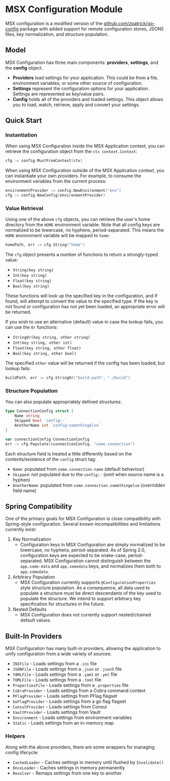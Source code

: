 # MSX Configuration Module

MSX configuration is a modified version of the [github.com/zpatrick/go-config](README.orig.md) package with added support for remote configuration stores, JSON5 files, key normalization, and structure population.

## Model

MSX Configuration has three main components: **providers**, **settings**, and the **config** object. 
* **Providers** load settings for your application. This could be from a file, environment variables, or some other source of configuration.
* **Settings** represent the configuration options for your application. Settings are represented as key/value pairs. 
* **Config** holds all of the providers and loaded settings. This object allows you to load, watch, retrieve, apply and convert your settings.

## Quick Start

### Instantiation

When using MSX Configuration inside the MSX Application context, you can retrieve the configuration object from the `ctx context.Context`:

```go
cfg := config.MustFromContext(ctx)
```

When using MSX Configuration outside of the MSX Application context, you can instantiate your own providers.  For example, to consume the environment variables from the current process:

```go
environmentProvider := config.NewEnvironment("env")
cfg := config.NewConfig(environmentProvider)
```

### Value Retrieval

Using one of the above `cfg` objects, you can retrieve the user's home directory from the `HOME` environment variable.  Note that all config keys are normalized to be lowercase, no hyphens, period-separated.  This means the `HOME` environment variable will be mapped to `home`:

```go
homePath, err := cfg.String("home")
```

The `cfg` object presents a number of functions to return a strongly-typed value:
- `String(key string)`
- `Int(key string)`
- `Float(key string)`
- `Bool(key string)`

These functions will look up the specified key in the configuration, and if found, will attempt to convert the value to the specified type.  If the key is not found or configuration has not yet been loaded, an appropriate error will be returned.

If you wish to use an alternative (default) value in case the lookup fails, you can use the `Or` functions:
- `StringOr(key string, other string)`
- `Int(key string, other int)`
- `Float(key string, other float)`
- `Bool(key string, other bool)`

The specified `other` value will be returned if the config has been loaded, but lookup fails:
```go
buildPath, err := cfg.StringOr("build.path", "./build")
```

### Structure Population

You can also populate appropriately defined structures:

```go
type ConnectionConfig struct {
    Name string
    Skipped bool `config:-`
    AnotherName int `config:somethingelse`
}

var connectionConfig ConnectionConfig
err := cfg.Populate(&connectionConfig, "some.connection")
```

Each structure field is treated a little differently based on the contents/existence of the `config` struct tag:
- `Name`: populated from `some.connection.name` (default behaviour)
- `Skipped`: not populated due to the `config:-` (omit when source name is a hyphen)
- `AnotherName`: populated from `some.connection.somethingelse` (overridden field name)

## Spring Compatibility

One of the primary goals for MSX Configuration is close compatibility with Spring-style configuration.
Several known incompatibilities and limitations currently exist:
  1. Key Normalization
     - Configuration keys in MSX Configuration are simply normalized to be lowercase, no hyphens, period-separated. As of Spring 2.0, configuration keys are expected to be snake-case, period-separated. MSX Configuration cannot distinguish between the `app.some-data` and `app.somedata` keys, and normalizes them both to `app.somedata`.
  1. Arbitrary Population
     - MSX Configuration currently supports `@ConfigurationProperties` style structure population.  As a consequence, all data used to populate a structure must be direct descendants of the key used to populate the structure.  We intend to support arbitrary key specification for structures in the future.
  1. Nested Defaults
     - MSX Configuration does not currently support nested/chained default values.

## Built-In Providers 

MSX Configuration has many built-in providers, allowing the application to unify configuration from a wide variety of sources:

* `INIFile` - Loads settings from a `.ini` file
* `JSONFile`  - Loads settings from a `.json` or `.json5` file
* `YAMLFile` - Loads settings from a `.yaml` or `.yml` file
* `TOMLFile` - Loads settings from a `.toml` file
* `PropertiesFile` - Loads settings from a `.properties` file
* `CobraProvider` - Loads settings from a Cobra command context
* `PFlagProvider` - Loads settings from PFlag flagset
* `GoFlagProvider` - Loads settings from a go flag flagset
* `ConsulProvider` - Loads settings from Consul
* `VaultProvider` - Loads settings from Vault
* `Environment` - Loads settings from environment variables 
* `Static` - Loads settings from an in-memory map

### Helpers
Along with the above providers, there are some wrappers for managing config lifecycle:
* `CachedLoader` - Caches settings in memory until flushed by `Invalidate()`
* `OnceLoader` - Caches settings in memory permanently
* `Resolver` - Remaps settings from one key to another

